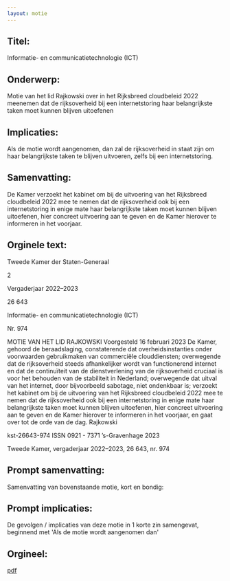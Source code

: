 ```yaml
---
layout: motie
---
```

## Titel:
Informatie- en communicatietechnologie (ICT)
## Onderwerp:
Motie van het lid Rajkowski over in het Rijksbreed cloudbeleid 2022 meenemen dat de rijksoverheid bij een internetstoring haar belangrijkste taken moet kunnen blijven uitoefenen
## Implicaties:

Als de motie wordt aangenomen, dan zal de rijksoverheid in staat zijn om haar belangrijkste taken te blijven uitvoeren, zelfs bij een internetstoring.
## Samenvatting:

De Kamer verzoekt het kabinet om bij de uitvoering van het Rijksbreed cloudbeleid 2022 mee te nemen dat de rijksoverheid ook bij een internetstoring in enige mate haar belangrijkste taken moet kunnen blijven uitoefenen, hier concreet uitvoering aan te geven en de Kamer hierover te informeren in het voorjaar.
## Orginele text:


Tweede Kamer der Staten-Generaal

2

Vergaderjaar 2022–2023

26 643

Informatie- en communicatietechnologie (ICT)

Nr. 974

MOTIE VAN HET LID RAJKOWSKI
Voorgesteld 16 februari 2023
De Kamer,
gehoord de beraadslaging,
constaterende dat overheidsinstanties onder voorwaarden gebruikmaken
van commerciële clouddiensten;
overwegende dat de rijksoverheid steeds afhankelijker wordt van
functionerend internet en dat de continuïteit van de dienstverlening van
de rijksoverheid cruciaal is voor het behouden van de stabiliteit in
Nederland;
overwegende dat uitval van het internet, door bijvoorbeeld sabotage, niet
ondenkbaar is;
verzoekt het kabinet om bij de uitvoering van het Rijksbreed cloudbeleid
2022 mee te nemen dat de rijksoverheid ook bij een internetstoring in
enige mate haar belangrijkste taken moet kunnen blijven uitoefenen, hier
concreet uitvoering aan te geven en de Kamer hierover te informeren in
het voorjaar,
en gaat over tot de orde van de dag.
Rajkowski

kst-26643-974
ISSN 0921 - 7371
’s-Gravenhage 2023

Tweede Kamer, vergaderjaar 2022–2023, 26 643, nr. 974


## Prompt samenvatting:
Samenvatting van bovenstaande motie, kort en bondig:


## Prompt implicaties:
De gevolgen / implicaties van deze motie in 1 korte zin samengevat, beginnend met 'Als de motie wordt aangenomen dan' 

## Orgineel:
[pdf](https://gegevensmagazijn.tweedekamer.nl/OData/v4/2.0/Document(693d4e56-a0f0-4ece-bb1b-4fab83b2a84b)/resource)
